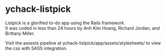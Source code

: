 # ychack-listpick
Listpick is a glorified to-do app using the Rails framework.  
It was coded in less than 24 hours by Anh Kim Hoang, Richard Jordan, and Brittany Miller.    

Visit the assests pipeline at ychack-listpick/app/assets/stylesheets/ to view the css with SASS integration.   

